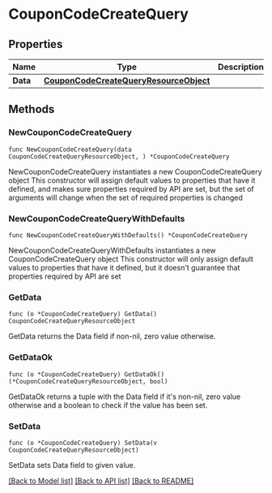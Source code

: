 # CouponCodeCreateQuery

## Properties

Name | Type | Description | Notes
------------ | ------------- | ------------- | -------------
**Data** | [**CouponCodeCreateQueryResourceObject**](CouponCodeCreateQueryResourceObject.md) |  | 

## Methods

### NewCouponCodeCreateQuery

`func NewCouponCodeCreateQuery(data CouponCodeCreateQueryResourceObject, ) *CouponCodeCreateQuery`

NewCouponCodeCreateQuery instantiates a new CouponCodeCreateQuery object
This constructor will assign default values to properties that have it defined,
and makes sure properties required by API are set, but the set of arguments
will change when the set of required properties is changed

### NewCouponCodeCreateQueryWithDefaults

`func NewCouponCodeCreateQueryWithDefaults() *CouponCodeCreateQuery`

NewCouponCodeCreateQueryWithDefaults instantiates a new CouponCodeCreateQuery object
This constructor will only assign default values to properties that have it defined,
but it doesn't guarantee that properties required by API are set

### GetData

`func (o *CouponCodeCreateQuery) GetData() CouponCodeCreateQueryResourceObject`

GetData returns the Data field if non-nil, zero value otherwise.

### GetDataOk

`func (o *CouponCodeCreateQuery) GetDataOk() (*CouponCodeCreateQueryResourceObject, bool)`

GetDataOk returns a tuple with the Data field if it's non-nil, zero value otherwise
and a boolean to check if the value has been set.

### SetData

`func (o *CouponCodeCreateQuery) SetData(v CouponCodeCreateQueryResourceObject)`

SetData sets Data field to given value.



[[Back to Model list]](../README.md#documentation-for-models) [[Back to API list]](../README.md#documentation-for-api-endpoints) [[Back to README]](../README.md)


